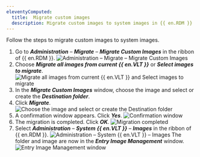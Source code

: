```yaml
---
eleventyComputed:
  title:  Migrate custom images
  description: Migrate custom images to system images in {{ en.RDM }}
---
```

Follow the steps to migrate custom images to system images.

1. Go to ***Administration*** – ***Migrate*** – ***Migrate Custom Images*** in the ribbon of {{ en.RDM }}.
![Administration – Migrate – Migrate Custom Images](https://cdnweb.devolutions.net/docs/docs_en_rdm_windows_RDMWin6169.png)
1. Choose ***Migrate all images from current {{ en.VLT }}*** or ***Select images to migrate***.
![Migrate all images from current {{ en.VLT }} and Select images to migrate](https://cdnweb.devolutions.net/docs/docs_en_rdm_windows_RDMWin6170.png)
1. In the ***Migrate Custom Images*** window, choose the image and select or create the ***Destination folder***.
1. Click ***Migrate***.
![Choose the image and select or create the Destination folder](https://cdnweb.devolutions.net/docs/docs_en_rdm_windows_RDMWin6175.png)
1. A confirmation window appears. Click ***Yes***.
![Confirmation window](https://cdnweb.devolutions.net/docs/docs_en_rdm_windows_RDMWin6173.png)
6. The migration is completed. Click ***OK***.
![Migration completed](https://cdnweb.devolutions.net/docs/docs_en_rdm_windows_RDMWin6174.png)
1. Select ***Administration*** – ***System {{ en.VLT }}*** – ***Images*** in the ribbon of {{ en.RDM }}.
![Administration – System {{ en.VLT }} – Images](https://cdnweb.devolutions.net/docs/docs_en_rdm_windows_RDMWin6176.png)
The folder and image are now in the ***Entry Image Management*** window.
![Entry Image Management window](https://cdnweb.devolutions.net/docs/docs_en_rdm_windows_RDMWin6178.png)
